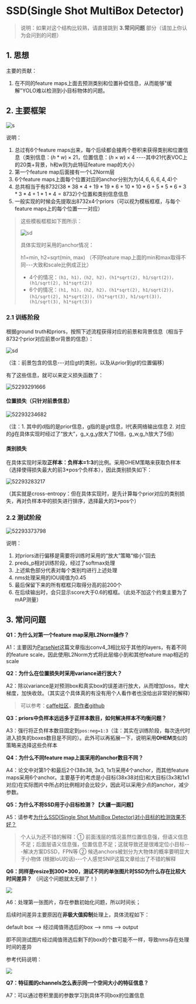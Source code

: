 # SSD(Single Shot MultiBox Detector)

> 说明：如果对这个结构比较熟，请直接跳到 **3.常问问题** 部分（请加上你认为会问到的问题）

## 1. 思想

主要的贡献：

1. 在不同的feature maps上面去预测类别和位置补偿信息，从而能够"缓解"YOLO难以检测到小目标物体的问题。

## 2. 主要框架

![s](png/ssd.png)

说明：

1. 总过有6个feature maps出来，每个后续都会接两个卷积来获得类别和位置信息（类别信息：$(h*w)\times 21$，位置信息：$(h\times w)\times 4$ ----其中21代表VOC上的20类+背景，h和w则为此特征feature map的大小）
2. 第一个feature map后面接有一个L2Norm层
3. 6个feature maps上面每个位置对应的anchor分别为为$(4,6,6,6,4,4)$个
4. 总共相当于有8732($38*38*4+19*19*6+10*10*6+5*5*6+3*3*4+1*1*4=8732$)个位置和类别信息信息
5. 一般实现的时候会先提取出8732x4个priors（可以视为模板框框，与每个feature maps上的每个位置一一对应）

> 这些模板框框如下图所示：
>
> ![sd](png/ssd2.png)
>
> 具体实现时采用的anchor情况：
>
> h1=min, h2=sqrt(min, max) （不同feature map上面的min和max取得不同---大致和scale比例成正比）
>
> - 4个的情况：`(h1, h1)，(h2, h2)，(h1*sqrt(2), h1/sqrt(2))，(h1/sqrt(2), h1*sqrt(2))`
> - 6个的情况：`(h1, h1)，(h2, h2)，(h1*sqrt(2), h1/sqrt(2))，(h1/sqrt(2), h1*sqrt(2))，(h1*sqrt(3), h1/sqrt(3))，(h1/sqrt(3), h1*sqrt(3))`

### 2.1 训练阶段

根据ground truth和priors，按照下述流程获得对应的前景和背景信息（相当于8732个prior对应前景or背景的信息）：

![sd](png/ssd3.png)

（注：前景包含的信息---对应gt的类别，以及从prior到gt的位置偏移）

有了这些信息，就可以来定义损失函数了：

![52293291666](png/1522932916669.png)

#### 位置损失（只针对前景信息）

![52293234682](png/1522932346823.png)

（注：1. 其中的d指的是prior信息，g指的是gt信息，l代表网络输出信息  2. 对应的$\hat{g}$在具体实现时经过了“放大”，g_x,g_y放大了10倍，g_w,g_h放大了5倍）

#### 类别损失

在具体实现时采取**正样本：负样本=1:3**的比例。采用OHEM策略来获取负样本（选择使得损失最大的前3*pos个负样本），因此类别损失如下：

![52293283217](png/1522932832178.png)

（其实就是cross-entropy：但在具体实现时，是先计算每个prior对应的类别损失，再对负样本中的损失进行排序，选择最大的3*pos个）

### 2.2 测试阶段

![52293373798](png/1522933737988.png)

说明：

1. 对priors进行偏移是需要将训练时采用的“放大”策略“缩小”回去
2. preds_p相对训练阶段，经过了softmax处理
3. 上述紫色部分代表对每个类别均进行上述处理
4. nms处理采用的IOU阈值为0.45
4. 最后保留下来的所有框框只取得分高的前200个
5. 在后续输出时，会只显示score大于0.6的框框。（此处不加这个约束主要为了mAP测量）

## 3. 常问问题

**Q1：为什么对第一个feature map采用L2Norm操作？**

A1：主要因为[ParseNet](http://www.cs.unc.edu/~wliu/papers/parsenet.pdf)这篇文章指出conv4_3相比较于其他的layers，有着不同的feature scale，因此使用L2Norm方式将此层缩小到和其他feature map相近的scale



**Q2：为什么在位置损失时采用variance进行放大？**

A2：除以variance是对预测box和真实box的误差进行放大，从而增加loss，增大梯度，加快收敛。（其实这个具体真的有没有用个人看作者也没给出非常好的解释）

> 可以参考：[caffe社区](http://www.caffecn.cn/?/question/640)，[原作者github](https://github.com/weiliu89/caffe/issues/155)



**Q3：priors中负样本远远多于正样本数目，如何解决样本不均衡问题？**

A3：强行将正负样本数目固定到`pos:neg=1:3`（注：其实在训练阶段，每次迭代时进入损失的boxes数目是不同的）。此外可以再拓展一下，说明采用**OHEM**类似的策略来选择这些负样本



**Q4：为什么不同feature map上面采用的anchor数目不同？**

A4：论文中对第1个和最后2个(38x38, 3x3, 1x1)采用4个anchor，而其他feature maps采用6个anchor。主要基于的考虑是小目标(38x38对应)和大目标(3x3和1x1对应)在实际图片中所占的比例相对会比较少，因此可以采用少点的anchor，减少参数。



**Q5：为什么不将SSD用于小目标检测？【大疆一面问题】** 

A5：请参考[为什么SSD(Single Shot MultiBox Detector)对小目标的检测效果不好？](https://www.zhihu.com/question/49455386/answer/117198011)

> 个人认为还不错的解释：① 前面浅层的情况虽然位置信息强，但语义信息不足；后面层语义信息强，位置信息不足；这就导致还是很难定位小目标---解决方案DSSD，FPN等  ② 候选anchors被划分为大物体的概率要明显大于小物体 (根据IoU的话)---个人感觉SNIP这篇文章给出了不错的解释



**Q6：同样是resize到300*300，测试不同的单张图片时SSD为什么存在比较大时间差异？** （问这个问题就太无聊了！）

![](png/ssd5.jpg)

A6：处理第一张图片，存在参数初始化问题，所以时间长；

后续时间差异主要原因在**非极大值抑制**处理上，具体流程如下：

default box --> 经过阈值筛选后的box --> nms --> output

即不同测试图片经过阈值筛选后剩下的box的个数可能不一样，导致nms存在处理时间的差异

参考代码说明：

![](png/ssd10.png)



**Q7：特征图的channels怎么表示同一个空间大小的特征信息？** 

A7：可以通过卷积里面的参数学习到具体不同box的位置信息